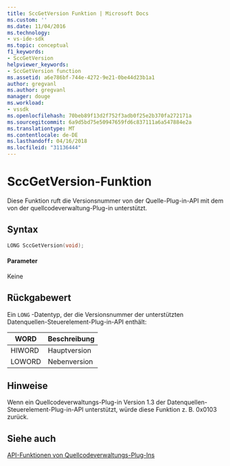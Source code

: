 ```yaml
---
title: SccGetVersion Funktion | Microsoft Docs
ms.custom: ''
ms.date: 11/04/2016
ms.technology:
- vs-ide-sdk
ms.topic: conceptual
f1_keywords:
- SccGetVersion
helpviewer_keywords:
- SccGetVersion function
ms.assetid: a6e786bf-744e-4272-9e21-0be44d23b1a1
author: gregvanl
ms.author: gregvanl
manager: douge
ms.workload:
- vssdk
ms.openlocfilehash: 70beb89f13d2f752f3adb0f25e2b370fa272171a
ms.sourcegitcommit: 6a9d5bd75e50947659fd6c837111a6a547884e2a
ms.translationtype: MT
ms.contentlocale: de-DE
ms.lasthandoff: 04/16/2018
ms.locfileid: "31136444"
---
```

# <a name="sccgetversion-function"></a>SccGetVersion-Funktion
Diese Funktion ruft die Versionsnummer von der Quelle-Plug-in-API mit dem von der quellcodeverwaltung-Plug-in unterstützt.  
  
## <a name="syntax"></a>Syntax  
  
```cpp  
LONG SccGetVersion(void);  
```  
  
#### <a name="parameters"></a>Parameter  
 Keine  
  
## <a name="return-value"></a>Rückgabewert  
 Ein `LONG` -Datentyp, der die Versionsnummer der unterstützten Datenquellen-Steuerelement-Plug-in-API enthält:  
  
|WORD|Beschreibung|  
|----------|-----------------|  
|HIWORD|Hauptversion|  
|LOWORD|Nebenversion|  
  
## <a name="remarks"></a>Hinweise  
 Wenn ein Quellcodeverwaltungs-Plug-in Version 1.3 der Datenquellen-Steuerelement-Plug-in-API unterstützt, würde diese Funktion z. B. 0x0103 zurück.  
  
## <a name="see-also"></a>Siehe auch  
 [API-Funktionen von Quellcodeverwaltungs-Plug-Ins](../extensibility/source-control-plug-in-api-functions.md)